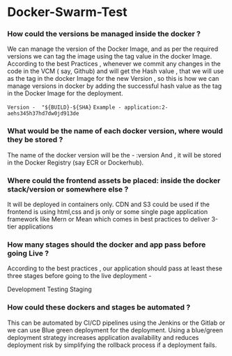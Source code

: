 # Docker-Swarm-Test

### How could the versions be managed inside the docker ?

We can manage the version of the Docker Image, and as per the required versions we can tag the image using the tag value in the docker Image.
According to the best Practices , whenever we commit any changes in the code in the VCM ( say, Github) and will get the Hash value , that we will use as the tag in the docker Image for the new Version , so this is how we can manage versions in docker by adding the successful hash value as the tag in the Docker Image for the deployment.

```Version -  "${BUILD}-${SHA}```
```Example - application:2-aehs345h37hd7dw0jd913de ```

### What would be the name of each docker version, where would they be stored ?

The name of the docker version will be the - <application-name>:version
And , it will be stored in the Docker Registry (say ECR or Dockerhub).

### Where could the frontend assets be placed: inside the docker stack/version or somewhere else ?

It will be deployed in containers only. 
CDN and S3 could be used if the frontend is using html,css and js only or some single page application framework like Mern or Mean which comes in best practices to deliver 3-tier applications

### How many stages should the docker and app pass before going Live ?

According to the best practices , our application should pass at least these three stages before going to the live deployment -

Development
Testing 
Staging  

### How could these dockers and stages be automated ?

This can be automated by CI/CD pipelines using the Jenkins or the Gitlab or we can use Blue green deployment for the deployment. Using a blue/green deployment strategy increases application availability and reduces deployment risk by simplifying the rollback process if a deployment fails.

